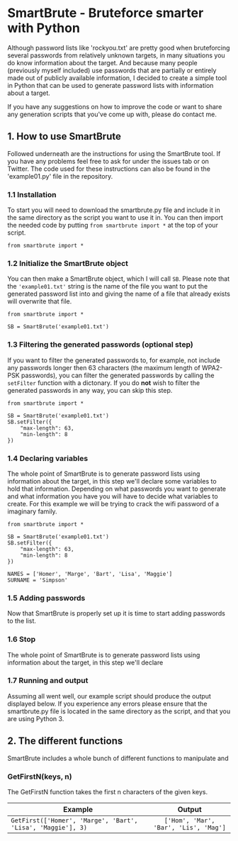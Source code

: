 # SmartBrute - Bruteforce smarter with Python
Although password lists like 'rockyou.txt' are pretty good when bruteforcing several passwords from relatively unknown targets, in many situations you do know information about the target. And because many people (previously myself included) use passwords that are partially or entirely made out of publicly available information, I decided to create a simple tool in Python that can be used to generate password lists with information about a target.

If you have any suggestions on how to improve the code or want to share any generation scripts that you've come up with, please do contact me.

## 1. How to use SmartBrute
Followed underneath are the instructions for using the SmartBrute tool. If you have any problems feel free to ask for under the issues tab or on Twitter. The code used for these instructions can also be found in the 'example01.py' file in the repository.

### 1.1 Installation
To start you will need to download the smartbrute.py file and include it in the same directory as the script you want to use it in. You can then import the needed code by putting `from smartbrute import *` at the top of your script.
```
from smartbrute import *
```

### 1.2 Initialize the SmartBrute object
You can then make a SmartBrute object, which I will call `SB`. Please note that the `'example01.txt'` string is the name of the file you want to put the generated password list into and giving the name of a file that already exists will overwrite that file.
```
from smartbrute import *

SB = SmartBrute('example01.txt')
```

### 1.3 Filtering the generated passwords (optional step)
If you want to filter the generated passwords to, for example, not include any passwords longer then 63 characters (the maximum length of WPA2-PSK passwords), you can filter the generated passwords by calling the `setFilter` function with a dictonary. If you do **not** wish to filter the generated passwords in any way, you can skip this step.
```
from smartbrute import *

SB = SmartBrute('example01.txt')
SB.setFilter({
    "max-length": 63,
    "min-length": 8
})
```

### 1.4 Declaring variables
The whole point of SmartBrute is to generate password lists using information about the target, in this step we'll declare some variables to hold that information. Depending on what passwords you want to generate and what information you have you will have to decide what variables to create. For this example we will be trying to crack the wifi password of a imaginary family. 
```
from smartbrute import *

SB = SmartBrute('example01.txt')
SB.setFilter({
    "max-length": 63,
    "min-length": 8
})

NAMES = ['Homer', 'Marge', 'Bart', 'Lisa', 'Maggie']
SURNAME = 'Simpson'

```

### 1.5 Adding passwords
Now that SmartBrute is properly set up it is time to start adding passwords to the list. 

### 1.6 Stop
The whole point of SmartBrute is to generate password lists using information about the target, in this step we'll declare 

### 1.7 Running and output
Assuming all went well, our example script should produce the output displayed below. If you experience any errors please ensure that the smartbrute.py file is located in the same directory as the script, and that you are using Python 3.

## 2. The different functions
SmartBrute includes a whole bunch of different functions to manipulate and 

### GetFirstN(keys, n)
The GetFirstN function takes the first n characters of the given keys.

| Example       | Output        |
| ------------- |:-------------:|
| `GetFirst(['Homer', 'Marge', 'Bart', 'Lisa', 'Maggie'], 3)` | `['Hom', 'Mar', 'Bar', 'Lis', 'Mag']` |
